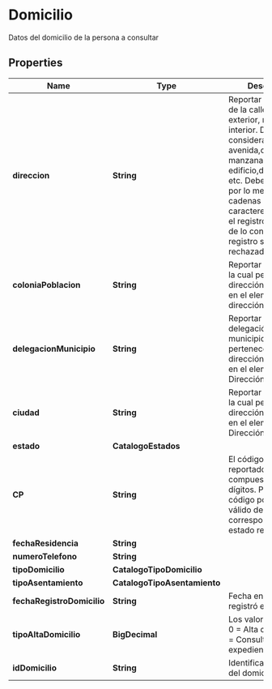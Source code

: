 

# Domicilio

Datos del domicilio de la persona a consultar

## Properties

| Name | Type | Description | Notes |
|------------ | ------------- | ------------- | -------------|
|**direccion** | **String** | Reportar el nombre de la calle, número exterior, número interior. Deben considerarse avenida,cerrada, manzana, lote, edificio,departamento etc. Debe contener por lo menos dos cadenas de caracteres para que el registro sea válido, de lo contrario el registro será rechazado. |  |
|**coloniaPoblacion** | **String** | Reportar la colonia a la cual pertenece la dirección contenida en el elemento dirección. |  |
|**delegacionMunicipio** | **String** | Reportar la delegación o municipio a la cual pertenece la dirección contenida en el elemento Dirección. |  |
|**ciudad** | **String** | Reportar la ciudad a la cual pertenece la dirección contenida en el elemento Dirección. |  |
|**estado** | **CatalogoEstados** |  |  |
|**CP** | **String** | El código postal reportado debe estar compuesto por 5 dígitos. Para que el código postal sea válido deberá corresponder al estado reportado. |  |
|**fechaResidencia** | **String** |  |  [optional] |
|**numeroTelefono** | **String** |  |  [optional] |
|**tipoDomicilio** | **CatalogoTipoDomicilio** |  |  [optional] |
|**tipoAsentamiento** | **CatalogoTipoAsentamiento** |  |  [optional] |
|**fechaRegistroDomicilio** | **String** | Fecha en la cual se registró el domicilio. |  [optional] |
|**tipoAltaDomicilio** | **BigDecimal** | Los valores posibles: 0 &#x3D; Alta de crédito 1 &#x3D; Consulta expediente |  [optional] |
|**idDomicilio** | **String** | Identificador único del domicilio |  [optional] |



